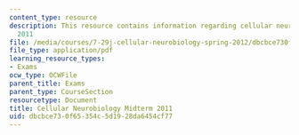 ```yaml
---
content_type: resource
description: This resource contains information regarding cellular neurobiology midterm
  2011
file: /media/courses/7-29j-cellular-neurobiology-spring-2012/dbcbce730f65354c5d1928da6454cf77_MIT7_29JS12_Midterm11.pdf
file_type: application/pdf
learning_resource_types:
- Exams
ocw_type: OCWFile
parent_title: Exams
parent_type: CourseSection
resourcetype: Document
title: Cellular Neurobiology Midterm 2011
uid: dbcbce73-0f65-354c-5d19-28da6454cf77
---
```

